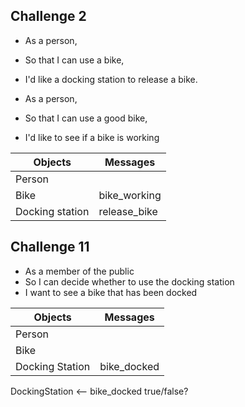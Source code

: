 
## Challenge 2

- As a person,
- So that I can use a bike,
- I'd like a docking station to release a bike.


- As a person,
- So that I can use a good bike,
- I'd like to see if a bike is working

| Objects | Messages |
| --------|----------|
| Person  |          |
| Bike    |     bike_working  |
| Docking station        |release_bike |



## Challenge 11
- As a member of the public
- So I can decide whether to use the docking station
- I want to see a bike that has been docked

| Objects | Messages |
|---------|----------|
|Person | |
| Bike | |
| Docking Station| bike_docked |

DockingStation <-- bike_docked true/false?
